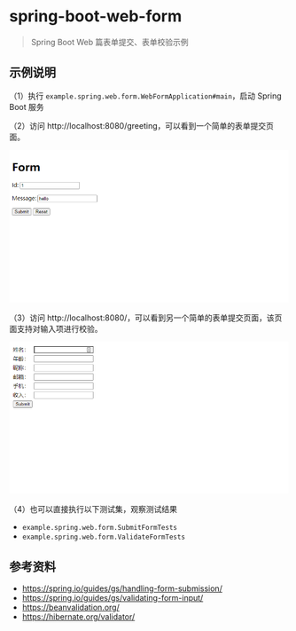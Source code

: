 # spring-boot-web-form

> Spring Boot Web 篇表单提交、表单校验示例

## 示例说明

（1）执行 `example.spring.web.form.WebFormApplication#main`，启动 Spring Boot 服务

（2）访问 http://localhost:8080/greeting，可以看到一个简单的表单提交页面。

![](https://raw.githubusercontent.com/dunwu/images/dev/snap/20221010120631.png)

（3）访问 http://localhost:8080/，可以看到另一个简单的表单提交页面，该页面支持对输入项进行校验。

![](https://raw.githubusercontent.com/dunwu/images/dev/snap/20221010120831.png)

（4）也可以直接执行以下测试集，观察测试结果

- `example.spring.web.form.SubmitFormTests`
- `example.spring.web.form.ValidateFormTests`

## 参考资料

- https://spring.io/guides/gs/handling-form-submission/
- https://spring.io/guides/gs/validating-form-input/
- https://beanvalidation.org/
- https://hibernate.org/validator/
